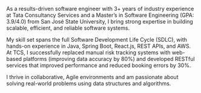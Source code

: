 As a results-driven software engineer with 3+ years of industry experience at Tata Consultancy Services and a Master’s in Software Engineering (GPA: 3.9/4.0) from San José State University, I bring strong expertise in building scalable, efficient, and reliable software systems.

My skill set spans the full Software Development Life Cycle (SDLC), with hands-on experience in Java, Spring Boot, React.js, REST APIs, and AWS. At TCS, I successfully replaced manual risk tracking systems with web-based platforms (improving data accuracy by 80%) and developed RESTful services that improved performance and reduced booking errors by 30%.

I thrive in collaborative, Agile environments and am passionate about solving real-world problems using data structures and algorithms.
